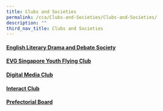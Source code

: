 ```yaml
---
title: Clubs and Societies
permalink: /cca/Clubs-and-Societies/Clubs-and-Societies/
description: ""
third_nav_title: Clubs and Societies
---
```

#### [English Literary Drama and Debate Society](/cca/Clubs-and-Societies/English-Literary-Drama-and-Debate-Society/)

#### [EVG Singapore Youth Flying Club](/cca/Clubs-and-Societies/EVG-Singapore-Youth-Flying-Club/)

#### [Digital Media Club](/cca/Clubs-and-Societies/Digital-Media-Club/)

#### [Interact Club](/cca/Clubs-and-Societies/Interact-Club/)

#### [Prefectorial Board](/cca/Clubs-and-Societies/Prefectorial-Board/)
